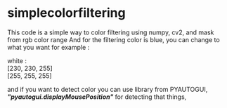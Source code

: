 # simplecolorfiltering
This code is a simple way to color filtering using numpy, cv2, and mask from rgb color range
And for the filtering color is blue, you can change to what you want for example :

white : \
[230, 230, 255]\
[255, 255, 255]

and if you want to detect color you can use library from PYAUTOGUI, ***"pyautogui.displayMousePosition"*** for detecting that things,
